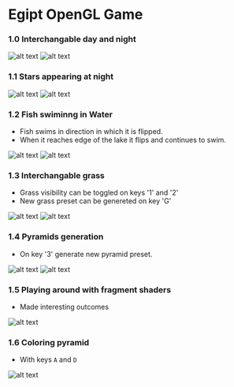 # Egipt OpenGL Game

### 1.0 Interchangable day and night

![alt text](image-1.png)
![alt text](image.png)

### 1.1 Stars appearing at night 

![alt text](image-2.png)
![alt text](image-3.png)

### 1.2 Fish swiminng in Water

* Fish swims in direction in which it is flipped.
* When it reaches edge of the lake it flips and continues to swim.

![alt text](image-4.png)
![alt text](image-5.png)

### 1.3 Interchangable grass

* Grass visibility can be toggled on keys '1' and '2'
* New grass preset can be genereted on key 'G'

![alt text](image-6.png)
![alt text](image-7.png)

### 1.4 Pyramids generation

* On key '3' generate new pyramid preset.

![alt text](image-8.png)
![alt text](image-9.png)

### 1.5 Playing around with fragment shaders 

* Made interesting outcomes

![alt text](image-10.png)

### 1.6 Coloring pyramid 

* With keys `A` and `D`

![alt text](image-11.png)